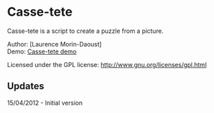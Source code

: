 Casse-tete
===============

Casse-tete is a script to create a puzzle from a picture.

Author: [Laurence Morin-Daoust]  
Demo: [Casse-tete demo](http://www.hamelia.com/index.php?showimage=68)  

Licensed under the GPL license:
http://www.gnu.org/licenses/gpl.html

Updates
-------

15/04/2012 - Initial version
